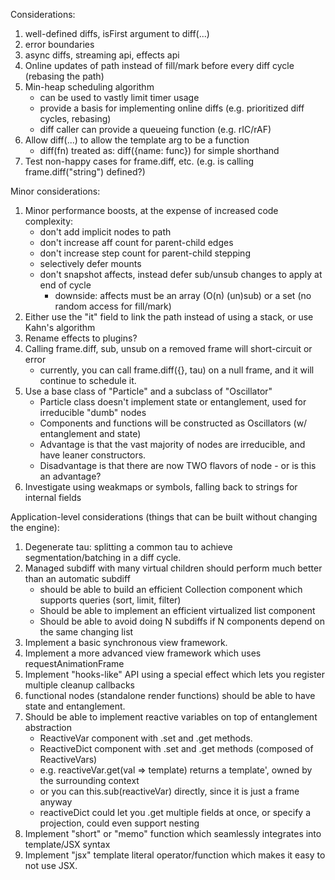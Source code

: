 Considerations:

1. well-defined diffs, isFirst argument to diff(...)
2. error boundaries
3. async diffs, streaming api, effects api
4. Online updates of path instead of fill/mark before every diff cycle (rebasing the path)
6. Min-heap scheduling algorithm
   * can be used to vastly limit timer usage
   * provide a basis for implementing online diffs (e.g. prioritized diff cycles, rebasing)
   * diff caller can provide a queueing function (e.g. rIC/rAF)
7. Allow diff(...) to allow the template arg to be a function
   * diff(fn) treated as: diff({name: func}) for simple shorthand
8. Test non-happy cases for frame.diff, etc. (e.g. is calling frame.diff("string") defined?) 

Minor considerations:

1. Minor performance boosts, at the expense of increased code complexity:
   * don't add implicit nodes to path
   * don't increase aff count for parent-child edges
   * don't increase step count for parent-child stepping
   * selectively defer mounts
   * don't snapshot affects, instead defer sub/unsub changes to apply at end of cycle
     * downside: affects must be an array (O(n) (un)sub) or a set (no random access for fill/mark)
2. Either use the "it" field to link the path instead of using a stack, or use Kahn's algorithm
3. Rename effects to plugins?
4. Calling frame.diff, sub, unsub on a removed frame will short-circuit or error
   * currently, you can call frame.diff({}, tau) on a null frame, and it will continue to schedule it.
5. Use a base class of "Particle" and a subclass of "Oscillator"
   * Particle class doesn't implement state or entanglement, used for irreducible "dumb" nodes
   * Components and functions will be constructed as Oscillators (w/ entanglement and state)
   * Advantage is that the vast majority of nodes are irreducible, and have leaner constructors.
   * Disadvantage is that there are now TWO flavors of node - or is this an advantage?
6. Investigate using weakmaps or symbols, falling back to strings for internal fields

Application-level considerations (things that can be built without changing the engine):

1. Degenerate tau: splitting a common tau to achieve segmentation/batching in a diff cycle.
2. Managed subdiff with many virtual children should perform much better than an automatic subdiff
   * should be able to build an efficient Collection component which supports queries (sort, limit, filter)
   * Should be able to implement an efficient virtualized list component
   * Should be able to avoid doing N subdiffs if N components depend on the same changing list
4. Implement a basic synchronous view framework.
5. Implement a more advanced view framework which uses requestAnimationFrame
6. Implement "hooks-like" API using a special effect which lets you register multiple cleanup callbacks
7. functional nodes (standalone render functions) should be able to have state and entanglement.
8. Should be able to implement reactive variables on top of entanglement abstraction
   * ReactiveVar component with .set and .get methods.
   * ReactiveDict component with .set and .get methods (composed of ReactiveVars)
   * e.g. reactiveVar.get(val => template) returns a template', owned by the surrounding context
   * or you can this.sub(reactiveVar) directly, since it is just a frame anyway
   * reactiveDict could let you .get multiple fields at once, or specify a projection, could even support nesting
9. Implement "short" or "memo" function which seamlessly integrates into template/JSX syntax
10. Implement "jsx" template literal operator/function which makes it easy to not use JSX.